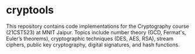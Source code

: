 # cryptools
This repository contains code implementations for the Cryptography course (21CST523) at MNIT Jaipur. Topics include number theory (GCD, Fermat's, Euler’s theorems), cryptographic techniques (DES, AES, RSA), stream ciphers, public key cryptography, digital signatures, and hash functions.
